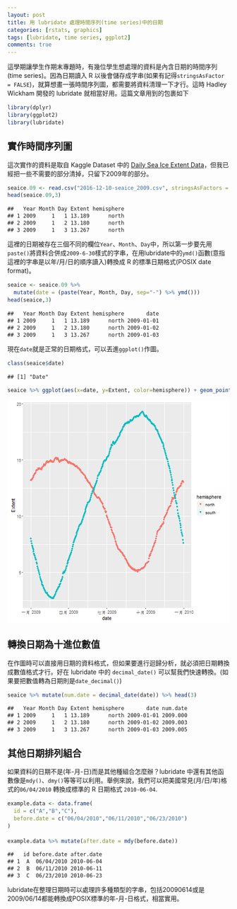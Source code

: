 ```yaml
---
layout: post
title: 用 lubridate 處理時間序列(time series)中的日期
categories: [rstats, graphics]
tags: [lubridate, time series, ggplot2]
comments: true
---
```




這學期讓學生作期末專題時，有幾位學生想處理的資料是內含日期的時間序列(time series)。因為日期讀入 R 以後會儲存成字串(如果有記得`stringsAsFactor = FALSE`)，就算想畫一張時間序列圖，都需要將資料清理一下才行。這時 Hadley Wickham 開發的 lubridate 就相當好用。這篇文章用到的包裹如下


```r
library(dplyr)
library(ggplot2)
library(lubridate)
```

## 實作時間序列圖

這次實作的資料是取自 Kaggle Dataset 中的 [Daily Sea Ice Extent Data](https://www.kaggle.com/nsidcorg/daily-sea-ice-extent-data)，但我已經把一些不需要的部分清掉，只留下2009年的部分。


```r
seaice.09 <- read.csv("2016-12-10-seaice_2009.csv", stringsAsFactors = FALSE) %>% select(-Missing)
head(seaice.09,3)
```

```
##   Year Month Day Extent hemisphere
## 1 2009     1   1 13.189      north
## 2 2009     1   2 13.180      north
## 3 2009     1   3 13.267      north
```

這裡的日期被存在三個不同的欄位`Year`、`Month`、`Day`中，所以第一步要先用`paste()`將資料合併成`2009-6-30`樣式的字串，在用lubridate中的`ymd()`函數(意指這裡的字串是以年/月/日的順序讀入)轉換成 R 的標準日期格式(POSIX date format)。


```r
seaice <- seaice.09 %>% 
  mutate(date = (paste(Year, Month, Day, sep="-") %>% ymd()))
head(seaice,3)
```

```
##   Year Month Day Extent hemisphere       date
## 1 2009     1   1 13.189      north 2009-01-01
## 2 2009     1   2 13.180      north 2009-01-02
## 3 2009     1   3 13.267      north 2009-01-03
```
現在`date`就是正常的日期格式，可以丟進`ggplot()`作圖。

```r
class(seaice$date)
```

```
## [1] "Date"
```

```r
seaice %>% ggplot(aes(x=date, y=Extent, color=hemisphere)) + geom_point()
```

![plot of chunk unnamed-chunk-4](/figure/source/2016-12-10-lubridate-your-way-plotting-time-series/unnamed-chunk-4-1.png)

## 轉換日期為十進位數值

在作圖時可以直接用日期的資料格式，但如果要進行迴歸分析，就必須把日期轉換成數值格式才行。好在 lubridate 中的 `decimal_date()` 可以幫我們快速轉換。(如果要把數值轉為日期則是`date_decimal()`)


```r
seaice %>% mutate(num.date = decimal_date(date)) %>% head(3)
```

```
##   Year Month Day Extent hemisphere       date num.date
## 1 2009     1   1 13.189      north 2009-01-01 2009.000
## 2 2009     1   2 13.180      north 2009-01-02 2009.003
## 3 2009     1   3 13.267      north 2009-01-03 2009.005
```

## 其他日期排列組合

如果資料的日期不是(年-月-日)而是其他種組合怎麼辦？lubridate 中還有其他函數像是`mdy()`、`dmy()`等等可以利用。舉例來說，我們可以把美國常見(月/日/年)格式的`06/04/2010` 轉換成標準的 R 日期格式 `2010-06-04`.


```r
example.data <- data.frame(
  id = c("A","B","C"),
  before.date = c("06/04/2010","06/11/2010","06/23/2010")
)

example.data %>% mutate(after.date = mdy(before.date))
```

```
##   id before.date after.date
## 1  A  06/04/2010 2010-06-04
## 2  B  06/11/2010 2010-06-11
## 3  C  06/23/2010 2010-06-23
```

lubridate在整理日期時可以處理許多種類型的字串，包括20090614或是2009/06/14都能轉換成POSIX標準的年-月-日格式，相當實用。
